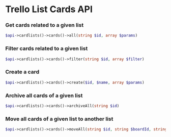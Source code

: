 Trello List Cards API
======================

### Get cards related to a given list
```php
$api->cardlists()->cards()->all(string $id, array $params)
```

### Filter cards related to a given list
```php
$api->cardlists()->cards()->filter(string $id, array $filter)
```

### Create a card
```php
$api->cardlists()->cards()->create($id, $name, array $params)
```

### Archive all cards of a given list
```php
$api->cardlists()->cards()->archiveAll(string $id)
```

### Move all cards of a given list to another list
```php
$api->cardlists()->cards()->moveAll(string $id, string $boardId, string $destListId)
```

